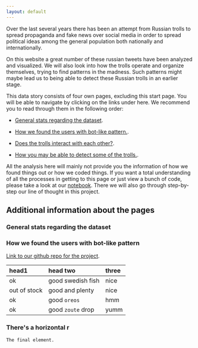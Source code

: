 ```yaml
---
layout: default
---
```



Over the last several years there has been an attempt from Russian trolls to spread propaganda and fake news over social media in order to spread political ideas among the general population both nationally and internationally.

On this website a great number of these russian tweets have been analyzed and visualized. We will also look into how the trolls operate and organize themselves, trying to find patterns in the madness. Such patterns might maybe lead us to being able to detect these Russian trolls in an earlier stage.

This data story consists of four own pages, excluding this start page. You will be able to navigate by clicking on the links under here. We recommend you to read through them in the following order:

- [General stats regarding the dataset](./generalstats.html).

- [How we found the users with bot-like pattern.](./botdeciding.html).

- [Does the trolls interact with each other?](./interact.html).

- [How you may be able to detect some of the trolls.](./userdetect.html).

All the analysis here will mainly not provide you the information of how we found things out or how we coded things. If you want a total understanding of all the processes in getting to this page or just view a bunch of code, please take a look at our [notebook](Insertlink).
There we will also go through step-by-step our line of thought in this project.

## Additional information about the pages

### General stats regarding the dataset


### How we found the users with bot-like pattern



[Link to our github repo for the project](https://github.com/haakonms/ADAproject).

| head1        | head two          | three |
|:-------------|:------------------|:------|
| ok           | good swedish fish | nice  |
| out of stock | good and plenty   | nice  |
| ok           | good `oreos`      | hmm   |
| ok           | good `zoute` drop | yumm  |

### There's a horizontal r
```
The final element.
```
